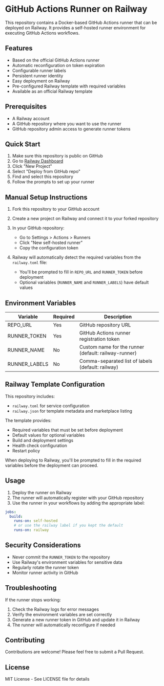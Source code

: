 # GitHub Actions Runner on Railway

This repository contains a Docker-based GitHub Actions runner that can be deployed on Railway. It provides a self-hosted runner environment for executing GitHub Actions workflows.

## Features

- Based on the official GitHub Actions runner
- Automatic reconfiguration on token expiration
- Configurable runner labels
- Persistent runner identity
- Easy deployment on Railway
- Pre-configured Railway template with required variables
- Available as an official Railway template

## Prerequisites

- A Railway account
- A GitHub repository where you want to use the runner
- GitHub repository admin access to generate runner tokens

## Quick Start

1. Make sure this repository is public on GitHub
2. Go to [Railway Dashboard](https://railway.app/dashboard)
3. Click "New Project"
4. Select "Deploy from GitHub repo"
5. Find and select this repository
6. Follow the prompts to set up your runner

## Manual Setup Instructions

1. Fork this repository to your GitHub account

2. Create a new project on Railway and connect it to your forked repository

3. In your GitHub repository:
   - Go to Settings > Actions > Runners
   - Click "New self-hosted runner"
   - Copy the configuration token

4. Railway will automatically detect the required variables from the `railway.toml` file:
   - You'll be prompted to fill in `REPO_URL` and `RUNNER_TOKEN` before deployment
   - Optional variables (`RUNNER_NAME` and `RUNNER_LABELS`) have default values

## Environment Variables

| Variable | Required | Description |
|----------|----------|-------------|
| REPO_URL | Yes | GitHub repository URL |
| RUNNER_TOKEN | Yes | GitHub Actions runner registration token |
| RUNNER_NAME | No | Custom name for the runner (default: railway-runner) |
| RUNNER_LABELS | No | Comma-separated list of labels (default: railway) |

## Railway Template Configuration

This repository includes:
- `railway.toml` for service configuration
- `railway.json` for template metadata and marketplace listing

The template provides:
- Required variables that must be set before deployment
- Default values for optional variables
- Build and deployment settings
- Health check configuration
- Restart policy

When deploying to Railway, you'll be prompted to fill in the required variables before the deployment can proceed.

## Usage

1. Deploy the runner on Railway
2. The runner will automatically register with your GitHub repository
3. Use the runner in your workflows by adding the appropriate label:

```yaml
jobs:
  build:
    runs-on: self-hosted
    # or use the railway label if you kept the default
    runs-on: railway
```

## Security Considerations

- Never commit the `RUNNER_TOKEN` to the repository
- Use Railway's environment variables for sensitive data
- Regularly rotate the runner token
- Monitor runner activity in GitHub

## Troubleshooting

If the runner stops working:
1. Check the Railway logs for error messages
2. Verify the environment variables are set correctly
3. Generate a new runner token in GitHub and update it in Railway
4. The runner will automatically reconfigure if needed

## Contributing

Contributions are welcome! Please feel free to submit a Pull Request.

## License

MIT License - See LICENSE file for details 